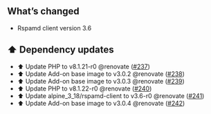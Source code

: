 ## What’s changed

- Rspamd client version 3.6

## ⬆️ Dependency updates

- ⬆️ Update PHP to v8.1.21-r0 @renovate ([#237](https://github.com/erik73/addon-mail/pull/237))
- ⬆️ Update Add-on base image to v3.0.2 @renovate ([#238](https://github.com/erik73/addon-mail/pull/238))
- ⬆️ Update Add-on base image to v3.0.3 @renovate ([#239](https://github.com/erik73/addon-mail/pull/239))
- ⬆️ Update PHP to v8.1.22-r0 @renovate ([#240](https://github.com/erik73/addon-mail/pull/240))
- ⬆️ Update alpine_3_18/rspamd-client to v3.6-r0 @renovate ([#241](https://github.com/erik73/addon-mail/pull/241))
- ⬆️ Update Add-on base image to v3.0.4 @renovate ([#242](https://github.com/erik73/addon-mail/pull/242))
